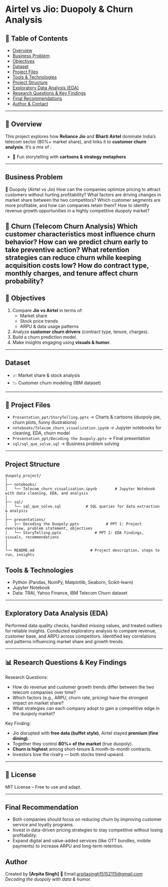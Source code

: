 # Airtel vs Jio: Duopoly & Churn Analysis

## 📌 Table of Contents
- <a href="#overview">Overview</a>
- <a href="#business-problem">Business Problem</a>
- <a href="#objectives">Objectives</a>
- <a href="#dataset">Dataset</a>
- <a href="#project files">Project Files</a>
- <a href="#tools technologies">Tools & Technologies</a>
- <a href="#project-structure">Project Structure</a>
- <a href="#exploratory-data-analysis-eda">Exploratory Data Analysis (EDA)</a>
- <a href="#research-questions--key-findings">Research Questions & Key Findings</a>
- <a href="#final-recommendations">Final Recommendations</a>
- <a href="#author--contact">Author & Contact</a>

---
## 🔎 Overview
This project explores how **Reliance Jio** and **Bharti Airtel** dominate India’s telecom sector (80%+ market share), and links it to **customer churn analysis**.
It’s a mix of :
- 🎨 Fun storytelling with **cartoons & strategy metaphors**  

---
## Business Problem 
📌 Duopoly (Airtel vs Jio)
How can the companies optimize pricing to attract customers without hurting profitability?
What factors are driving changes in market share between the two competitors?
Which customer segments are more profitable, and how can companies retain them?
How to identify revenue growth opportunities in a highly competitive duopoly market?

📌 Churn (Telecom Churn Analysis)
Which customer characteristics most influence churn behavior?
How can we predict churn early to take preventive action?
What retention strategies can reduce churn while keeping acquisition costs low?
How do contract type, monthly charges, and tenure affect churn probability?
---
## 🎯 Objectives
1. Compare **Jio vs Airtel** in terms of:
   - Market share  
   - Stock price trends  
   - ARPU & data usage patterns  
2. Analyze **customer churn drivers** (contract type, tenure, charges).  
3. Build a churn prediction model.  
4. Make insights engaging using **visuals & humor**.  

---
## Dataset 
- 📈 Market share & stock analysis  
- 📉 Customer churn modeling (IBM dataset) 
---

## 📂 Project Files
- `Presentation_ppt/StoryTelling.pptx` → Charts & cartoons (duopoly pie, churn plots, funny illustrations)  
- `notebooks/Telecom_churn_visualization.ipynb` → Jupyter notebooks for cleaning, EDA, churn model  
- `Presentation_ppt/Decoding the Duopoly.pptx` → Final presentation 
- `sql/sql_que_solve.sql` → Business problem solving

--- 

## Project Structure
```
duopoly_project/
│
├── notebooks/
│   └── Telecom_churn_visualization.ipynb        # Jupyter Notebook with data cleaning, EDA, and analysis
│
├── sql/
│   └── sql_que_solve.sql           # SQL queries for data extraction & analysis
│
├── presentations/
│   ├── Decoding the Duopoly.pptx            # PPT 1: Project overview, problem statement, objectives
│   └── StoryTelling.pptx               # PPT 2: EDA findings, visuals, recommendations
│           
│
└── README.md                         # Project description, steps to run, insights

```

## Tools & Technologies 
- Python (Pandas, NumPy, Matplotlib, Seaborn, Scikit-learn)  
- Jupyter Notebook  
- Data: TRAI, Yahoo Finance, IBM Telecom Churn dataset 



---
## Exploratory Data Analysis (EDA)
Performed data quality checks, handled missing values, and treated outliers for reliable insights.
Conducted exploratory analysis to compare revenue, customer base, and ARPU across competitors.
Identified key correlations and patterns influencing market share and growth trends.

---
## 📊 Research Questions & Key Findings
Research Questions:
- How do revenue and customer growth trends differ between the two telecom companies over time?
- Which factors (e.g., ARPU, churn rate, pricing) have the strongest impact on market share?
- What strategies can each company adopt to gain a competitive edge in the duopoly market?

Key Finding:
- Jio disrupted with **free data (buffet style)**, Airtel stayed **premium (fine dining)**.  
- Together they control **80%+ of the market** (true duopoly).  
- **Churn is highest** among short-tenure & month-to-month contracts.  
- Investors love the rivalry — both stocks trend upward.
---
## 📜 License
MIT License – Free to use and adapt.  

---
## Final Recommendation 
- Both companies should focus on reducing churn by improving customer service and loyalty programs.
- Invest in data-driven pricing strategies to stay competitive without losing profitability.
- Expand digital and value-added services (like OTT bundles, mobile payments) to increase ARPU and long-term retention.

##  Author
Created by **[Arpita Singh]**
📧 Email:arpitasingh15152115@gmail.com   
*Decoding the duopoly with data & humor.*
